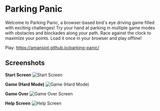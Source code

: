 
# Parking Panic

Welcome to Parking Panic, a browser-based bird's eye driving game filled with exciting challenges! Try your hand at parking in multiple game modes with obstacles and blockades along your path. Race against the clock to maximize your points. Load it once in your browser and play offline!

Play: https://amansjot.github.io/parking-panic/

 ## Screenshots

**Start Screen** 
![Start Screen](https://i.imgur.com/UoyS46Z.png)

**Game (Hard Mode)**
![Game (Hard Mode)](https://i.imgur.com/tOHchHJ.png)

**Game Over**
![Game Over Screen](https://i.imgur.com/Dcc1WGT.png)

**Help Screen**
![Help Screen](https://i.imgur.com/LynQTPK.png)

